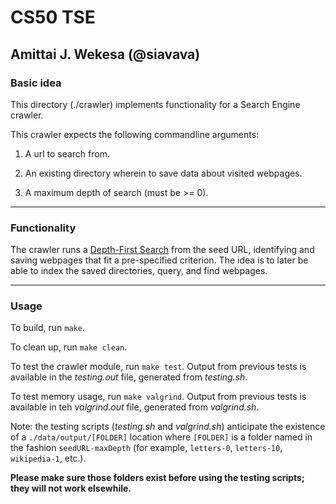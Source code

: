 # CS50 TSE

## Amittai J. Wekesa (@siavava)

### Basic idea

This directory (./crawler) implements functionality for a Search Engine crawler.

This crawler expects the following commandline arguments:

1. A url to search from.

2. An existing directory wherein to save data about visited webpages.

3. A maximum depth of search (must be >= 0).

***

### Functionality

The crawler runs a [Depth-First Search](https://en.wikipedia.org/wiki/Depth-first_search) from the seed URL, identifying and saving webpages that fit a pre-specified criterion. The idea is to later be able to index the saved directories, query, and find webpages.

***

### Usage

To build, run `make`.

To clean up, run `make clean`.

To test the crawler module, run `make test`. Output from previous tests is available in the *testing.out* file, generated from *testing.sh*.

To test memory usage, run `make valgrind`. Output from previous tests is available in teh *valgrind.out* file, generated from *valgrind.sh*.

Note: the testing scripts (*testing.sh* and *valgrind.sh*) anticipate the existence of a `./data/output/[FOLDER]` location where `[FOLDER]` is a folder named in the fashion `seedURL-maxDepth` (for example, `letters-0`, `letters-10`, `wikipedia-1`, etc.).

**Please make sure those folders exist before using the testing scripts; they will not work elsewhile.**
